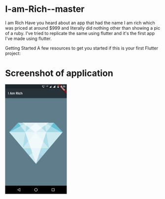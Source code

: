 # I-am-Rich--master
I am Rich
Have you heard about an app that had the name I am rich which was priced at around $999 and literally did nothing other than showing a pic of a ruby. I've tried to replicate the same using flutter and it's the first app I've made using flutter.

Getting Started
A few resources to get you started if this is your first Flutter project:

# Screenshot of application


<img src="Images/Screenshot_20201004-203651.png" width="200">
